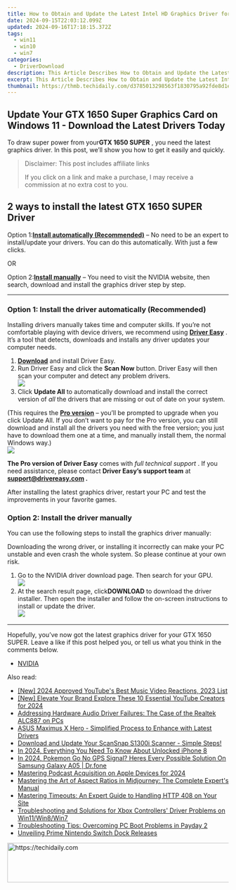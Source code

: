 ```yaml
---
title: How to Obtain and Update the Latest Intel HD Graphics Driver for Your Windows 10 or 11 System
date: 2024-09-15T22:03:12.099Z
updated: 2024-09-16T17:18:15.372Z
tags:
  - win11
  - win10
  - win7
categories:
  - DriverDownload
description: This Article Describes How to Obtain and Update the Latest Intel HD Graphics Driver for Your Windows 10 or 11 System
excerpt: This Article Describes How to Obtain and Update the Latest Intel HD Graphics Driver for Your Windows 10 or 11 System
thumbnail: https://thmb.techidaily.com/d3785013298563f1830795a92fde8d1efce201ea3452116d89e5b7a50afa2f96.jpg
---
```


## Update Your GTX 1650 Super Graphics Card on Windows 11 - Download the Latest Drivers Today

To draw super power from your**GTX 1650 SUPER** , you need the latest graphics driver. In this post, we’ll show you how to get it easily and quickly.

>  Disclaimer: This post includes affiliate links
>
>  If you click on a link and make a purchase, I may receive a commission at no extra cost to you.
>

## 2 ways to install the latest GTX 1650 SUPER Driver

 Option 1:[**Install automatically (Recommended)**](https://www.drivereasy.com/knowledge/download-update-gtx-1650-super-drivers-on-windows-10/#option1) – No need to be an expert to install/update your drivers. You can do this automatically. With just a few clicks.

OR

 Option 2:[**Install manually**](https://tools.techidaily.com/drivereasy/download/) – You need to visit the NVIDIA website, then search, download and install the graphics driver step by step.

---

### Option 1: Install the driver automatically (Recommended)

 Installing drivers manually takes time and computer skills. If you’re not comfortable playing with device drivers, we recommend using **[Driver Easy](https://tools.techidaily.com/drivereasy/download/)**  . It’s a tool that detects, downloads and installs any driver updates your computer needs.

1. **[Download](https://tools.techidaily.com/drivereasy/download/)** [](https://tools.techidaily.com/drivereasy/download/) and install Driver Easy.
2. Run Driver Easy and click the **Scan Now** button. Driver Easy will then scan your computer and detect any problem drivers.  
![](https://images.drivereasy.com/wp-content/uploads/2020/11/Scan-now-1.jpg)
3. Click **Update All** to automatically download and install the correct version of _all_ the drivers that are missing or out of date on your system.  

 (This requires the **[Pro version](https://tools.techidaily.com/drivereasy/download/)**  – you’ll be prompted to upgrade when you click Update All. If you don’t want to pay for the Pro version, you can still download and install all the drivers you need with the free version; you just have to download them one at a time, and manually install them, the normal Windows way.)  
![](https://images.drivereasy.com/wp-content/uploads/2021/04/1650-super-de-update-all-1.jpg)

**The Pro version of Driver Easy** comes with _full technical support_ . If you need assistance, please contact **Driver Easy’s support team** at **[support@drivereasy.com](https://tools.techidaily.com/drivereasy/download/) .**

 After installing the latest graphics driver, restart your PC and test the improvements in your favorite games.

### Option 2: Install the driver manually

You can use the following steps to install the graphics driver manually:

 Downloading the wrong driver, or installing it incorrectly can make your PC unstable and even crash the whole system. So please continue at your own risk.

1. Go to the NVIDIA driver download page. Then search for your GPU.  
![](https://images.drivereasy.com/wp-content/uploads/2021/04/1650-super-manually-1.jpg)
2. At the search result page, click**DOWNLOAD** to download the driver installer. Then open the installer and follow the on-screen instructions to install or update the driver.  
![](https://images.drivereasy.com/wp-content/uploads/2021/04/1650-super-manually-2.jpg)

---

 Hopefully, you’ve now got the latest graphics driver for your GTX 1650 SUPER. Leave a like if this post helped you, or tell us what you think in the comments below.

* [NVIDIA](https://tools.techidaily.com/drivereasy/download/)

<ins class="adsbygoogle"
     style="display:block"
     data-ad-format="autorelaxed"
     data-ad-client="ca-pub-7571918770474297"
     data-ad-slot="1223367746"></ins>

<ins class="adsbygoogle"
     style="display:block"
     data-ad-client="ca-pub-7571918770474297"
     data-ad-slot="8358498916"
     data-ad-format="auto"
     data-full-width-responsive="true"></ins>

<span class="atpl-alsoreadstyle">Also read:</span>
<div><ul>
<li><a href="https://youtube-docs.techidaily.com/024-approved-youtubes-best-music-video-reactions-2023-list/"><u>[New] 2024 Approved YouTube's Best Music Video Reactions, 2023 List</u></a></li>
<li><a href="https://facebook-video-share.techidaily.com/new-elevate-your-brand-explore-these-10-essential-youtube-creators-for-2024/"><u>[New] Elevate Your Brand Explore These 10 Essential YouTube Creators for 2024</u></a></li>
<li><a href="https://win-amazing.techidaily.com/addressing-hardware-audio-driver-failures-the-case-of-the-realtek-alc887-on-pcs/"><u>Addressing Hardware Audio Driver Failures: The Case of the Realtek ALC887 on PCs</u></a></li>
<li><a href="https://win-amazing.techidaily.com/asus-maximus-x-hero-simplified-process-to-enhance-with-latest-drivers/"><u>ASUS Maximus X Hero - Simplified Process to Enhance with Latest Drivers</u></a></li>
<li><a href="https://win-amazing.techidaily.com/download-and-update-your-scansnap-s1300i-scanner-simple-steps/"><u>Download and Update Your ScanSnap S1300i Scanner - Simple Steps!</u></a></li>
<li><a href="https://ios-unlock.techidaily.com/in-2024-everything-you-need-to-know-about-unlocked-iphone-8-by-drfone-ios/"><u>In 2024, Everything You Need To Know About Unlocked iPhone 8</u></a></li>
<li><a href="https://change-location.techidaily.com/in-2024-pokemon-go-no-gps-signal-heres-every-possible-solution-on-samsung-galaxy-a05-drfone-by-drfone-virtual-android/"><u>In 2024, Pokemon Go No GPS Signal? Heres Every Possible Solution On Samsung Galaxy A05 | Dr.fone</u></a></li>
<li><a href="https://extra-skills.techidaily.com/mastering-podcast-acquisition-on-apple-devices-for-2024/"><u>Mastering Podcast Acquisition on Apple Devices for 2024</u></a></li>
<li><a href="https://solve-lab.techidaily.com/mastering-the-art-of-aspect-ratios-in-midjourney-the-complete-experts-manual/"><u>Mastering the Art of Aspect Ratios in Midjourney: The Complete Expert's Manual</u></a></li>
<li><a href="https://technical-tips.techidaily.com/mastering-timeouts-an-expert-guide-to-handling-http-408-on-your-site/"><u>Mastering Timeouts: An Expert Guide to Handling HTTP 408 on Your Site</u></a></li>
<li><a href="https://win-amazing.techidaily.com/troubleshooting-and-solutions-for-xbox-controllers-driver-problems-on-win11win8win7/"><u>Troubleshooting and Solutions for Xbox Controllers' Driver Problems on Win11/Win8/Win7</u></a></li>
<li><a href="https://win-able.techidaily.com/troubleshooting-tips-overcoming-pc-boot-problems-in-payday-2/"><u>Troubleshooting Tips: Overcoming PC Boot Problems in Payday 2</u></a></li>
<li><a href="https://games-able.techidaily.com/unveiling-prime-nintendo-switch-dock-releases/"><u>Unveiling Prime Nintendo Switch Dock Releases</u></a></li>
</ul></div>

<!-- affiliate ads begin -->
<a href="https://appsumo.8odi.net/c/5597632/2137379/7443" target="_top" id="2137379">
  <img src="//a.impactradius-go.com/display-ad/7443-2137379" border="0" alt="https://techidaily.com" width="728" height="90"/>
</a>
<img height="0" width="0" src="https://appsumo.8odi.net/i/5597632/2137379/7443" style="position:absolute;visibility:hidden;" border="0" />
<!-- affiliate ads end -->

